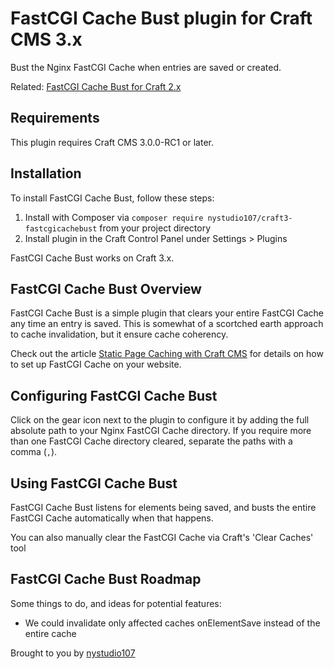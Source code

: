 # FastCGI Cache Bust plugin for Craft CMS 3.x

Bust the Nginx FastCGI Cache when entries are saved or created.

Related: [FastCGI Cache Bust for Craft 2.x](https://github.com/nystudio107/fastcgicachebust)

## Requirements

This plugin requires Craft CMS 3.0.0-RC1 or later.

## Installation

To install FastCGI Cache Bust, follow these steps:

1. Install with Composer via `composer require nystudio107/craft3-fastcgicachebust` from your project directory
2. Install plugin in the Craft Control Panel under Settings > Plugins

FastCGI Cache Bust works on Craft 3.x.

## FastCGI Cache Bust Overview

FastCGI Cache Bust is a simple plugin that clears your entire FastCGI Cache any time an entry is saved. This is somewhat of a scortched earth approach to cache invalidation, but it ensure cache coherency.

Check out the article [Static Page Caching with Craft CMS](https://nystudio107.com/blog/static-caching-with-craft-cms) for details on how to set up FastCGI Cache on your website.

## Configuring FastCGI Cache Bust

Click on the gear icon next to the plugin to configure it by adding the full absolute path to your Nginx FastCGI Cache directory. If you require more than one FastCGI Cache directory cleared, separate the paths with a comma (`,`).

## Using FastCGI Cache Bust

FastCGI Cache Bust listens for elements being saved, and busts the entire FastCGI Cache automatically when that happens.

You can also manually clear the FastCGI Cache via Craft's 'Clear Caches' tool

## FastCGI Cache Bust Roadmap

Some things to do, and ideas for potential features:

* We could invalidate only affected caches onElementSave instead of the entire cache

Brought to you by [nystudio107](https://nystudio107.com)
